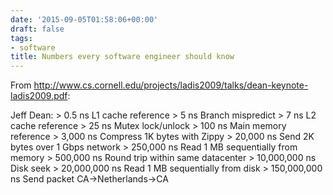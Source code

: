 ```yaml
---
date: '2015-09-05T01:58:06+00:00'
draft: false
tags:
- software
title: Numbers every software engineer should know
---
```


From http://www.cs.cornell.edu/projects/ladis2009/talks/dean-keynote-ladis2009.pdf:

Jeff Dean: > 0.5 ns L1 cache reference > 5 ns Branch mispredict > 7 ns L2 cache reference > 25 ns Mutex lock/unlock > 100 ns Main memory reference > 3,000 ns Compress 1K bytes with Zippy > 20,000 ns Send 2K bytes over 1 Gbps network > 250,000 ns Read 1 MB sequentially from memory > 500,000 ns Round trip within same datacenter > 10,000,000 ns Disk seek > 20,000,000 ns Read 1 MB sequentially from disk > 150,000,000 ns Send packet CA->Netherlands->CA
